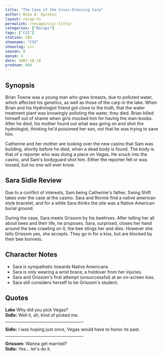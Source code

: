 ```yaml
---
title: "The Case of the Cross-Dressing Carp"
author: Mika A. Epstein
layout: recap-tv
permalink: /recaps/csi/:title/
categories: ["Recaps"]
tags: ["CSI"]
station: CBS
showname: "CSI"
showslug: csi
season: 8
epnum: 4  
date: 2007-10-18
prodnum: 804  
---
```


## Synopsis

Brian Towne was a young man who grew breasts, due to polluted water, which affected his genetics, as well as those of the carp in the lake. When Brian and his Hydrologist friend got close to the truth, that the water treatment plant was knowingly polluting the water, they died. Brian killed himself out of shame when girls mocked him for having the man-boobs. After he died, his mother found out what was going on and shot the hydrologist, thinking he'd poisioned her son, not that he was trying to save him.

Catherine and her mother are looking over the new casino that Sam was building, shortly before he died, when a dead body is found. The body is that of a reporter who was doing a piece on Vegas. He snuck into the casino, and Sam's bodyguard shot him. Either the reporter fell or was tossed, but no one will ever know.

## Sara Sidle Review

Due to a conflict of interests, Sam being Catherine's father, Swing Shift takes over the case at the casino. Sara and Ronnie find a native american style bracelet, and for a while Sara thinks the site was a Native American burial ground.

During the case, Sara meets Grissom by his beehives. After telling her all about bees and their life, he proposes. Sara, surprised, closes her hand around the bee crawling on it; the bee stings her and dies. However she tells Grissom yes, she accepts. They go in for a kiss, but are blocked by their bee bonnets.

## Character Notes

* Sara is sympathetic towards Native Americans  
* Sara is only wearing a wrist brace, a holdover from her injuries.  
* Sara and Grissom's first attempt (unsuccessful) at an on-screen kiss.  
* Sara still considers herself to be Grissom's student.

## Quotes

**Lake** Why did you pick Vegas?  
**Sidle:** Well it, ah, kind of picked me.

<hr width=50%>

**Sidle:** I was hoping just once, Vegas would have to honor its past.

<hr width=50%>

**Grissom:** Wanna get married?  
**Sidle:** Yes... let's do it.